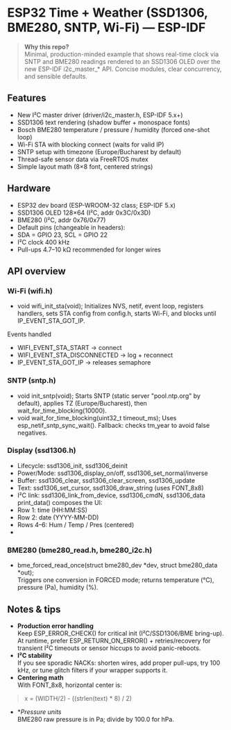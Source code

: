 # ESP32 Time + Weather (SSD1306, BME280, SNTP, Wi-Fi) — ESP-IDF

> **Why this repo?**  
Minimal, production-minded example that shows real-time clock via SNTP and BME280 readings rendered to an SSD1306 OLED over the new ESP-IDF i2c_master_* API. Concise modules, clear concurrency, and sensible defaults.

## Features

- New I²C master driver (driver/i2c_master.h, ESP-IDF 5.x+)
- SSD1306 text rendering (shadow buffer + monospace fonts)
- Bosch BME280 temperature / pressure / humidity (forced one-shot loop)
- Wi-Fi STA with blocking connect (waits for valid IP)
- SNTP setup with timezone (Europe/Bucharest by default)
- Thread-safe sensor data via FreeRTOS mutex
- Simple layout math (8×8 font, centered strings)

## Hardware

- ESP32 dev board (ESP-WROOM-32 class; ESP-IDF 5.x)
- SSD1306 OLED 128×64 (I²C, addr 0x3C/0x3D)
- BME280 (I²C, addr 0x76/0x77)
- Default pins (changeable in headers):
- SDA = GPIO 23, SCL = GPIO 22
- I²C clock 400 kHz
- Pull-ups 4.7–10 kΩ recommended for longer wires

## API overview
### Wi-Fi (wifi.h)
- void wifi_init_sta(void);
Initializes NVS, netif, event loop, registers handlers, sets STA config from config.h, starts Wi-Fi, and blocks until IP_EVENT_STA_GOT_IP.  
  
Events handled
- WIFI_EVENT_STA_START → connect
- WIFI_EVENT_STA_DISCONNECTED → log + reconnect
- IP_EVENT_STA_GOT_IP → releases semaphore

### SNTP (sntp.h)
- void init_sntp(void);
Starts SNTP (static server "pool.ntp.org" by default), applies TZ (Europe/Bucharest), then wait_for_time_blocking(10000).
- void wait_for_time_blocking(uint32_t timeout_ms);
Uses esp_netif_sntp_sync_wait(). Fallback: checks tm_year to avoid false negatives.

### Display (ssd1306.h)
- Lifecycle: ssd1306_init, ssd1306_deinit
- Power/Mode: ssd1306_display_on/off, ssd1306_set_normal/inverse
- Buffer: ssd1306_clear, ssd1306_clear_screen, ssd1306_update
- Text: ssd1306_set_cursor, ssd1306_draw_string (uses FONT_8x8)
- I²C link: ssd1306_link_from_device, ssd1306_cmdN, ssd1306_data  
print_data() composes the UI:
- Row 1: time (HH:MM:SS)
- Row 2: date (YYYY-MM-DD)
- Rows 4–6: Hum / Temp / Pres (centered)
- 
### BME280 (bme280_read.h, bme280_i2c.h)
- bme_forced_read_once(struct bme280_dev *dev, struct bme280_data *out);  
Triggers one conversion in FORCED mode; returns temperature (°C), pressure (Pa), humidity (%).

## Notes & tips

- **Production error handling**  
Keep ESP_ERROR_CHECK() for critical init (I²C/SSD1306/BME bring-up).
At runtime, prefer ESP_RETURN_ON_ERROR() + retries/recovery for transient I²C timeouts or sensor hiccups to avoid panic-reboots.
- **I²C stability**  
If you see sporadic NACKs: shorten wires, add proper pull-ups, try 100 kHz, or tune glitch filters if your wrapper supports it.
- **Centering math**  
With FONT_8x8, horizontal center is:
> x = (WIDTH/2) - ((strlen(text) * 8) / 2)
- **Pressure units*  
BME280 raw pressure is in Pa; divide by 100.0 for hPa.
